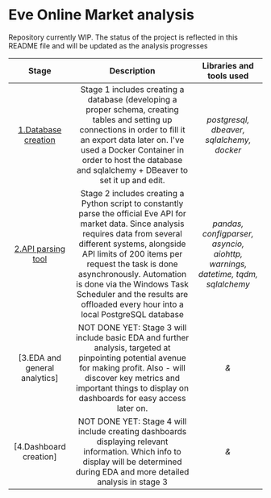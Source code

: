 # Eve Online Market analysis
Repository currently WIP. The status of the project is reflected in this README file and will be updated as the analysis progresses

| Stage | Description | Libraries and tools used |
| :--------------------: | :---------------------: |:---------------------------:|
| [1.Database creation](https://github.com/samalyarov/eve_online_market_analysis/tree/main/postgresql_db)| Stage 1 includes creating a database (developing a proper schema, creating tables and setting up connections in order to fill it an export data later on. I've used a Docker Container in order to host the database and sqlalchemy + DBeaver to set it up and edit. | *postgresql, dbeaver, sqlalchemy, docker* |
| [2.API parsing tool](https://github.com/samalyarov/eve_online_market_analysis/tree/main/api_parser) | Stage 2 includes creating a Python script to constantly parse the official Eve API for market data. Since analysis requires data from several different systems, alongside API limits of 200 items per request the task is done asynchronously. Automation is done via the Windows Task Scheduler and the results are offloaded every hour into a local PostgreSQL database | *pandas, configparser, asyncio, aiohttp, warnings, datetime, tqdm, sqlalchemy* |
| [3.EDA and general analytics]| NOT DONE YET: Stage 3 will include basic EDA and further analysis, targeted at pinpointing potential avenue for making profit. Also - will discover key metrics and important things to display on dashboards for easy access later on.| *&* |
| [4.Dashboard creation]| NOT DONE YET: Stage 4 will include creating dashboards displaying relevant information. Which info to display will be determined during EDA and more detailed analysis in stage 3| *&* |
